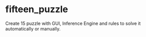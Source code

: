 # fifteen_puzzle
Create 15 puzzle with GUI, Inference Engine and rules to solve it automatically or manually.
